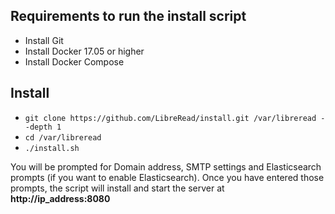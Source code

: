 ## Requirements to run the install script
* Install Git
* Install Docker 17.05 or higher
* Install Docker Compose

## Install
* `git clone https://github.com/LibreRead/install.git /var/libreread --depth 1`
* `cd /var/libreread`
* `./install.sh`

You will be prompted for Domain address, SMTP settings and Elasticsearch prompts (if you want to enable Elasticsearch). Once you have entered those prompts, the script will install and start the server at **http://ip_address:8080**
